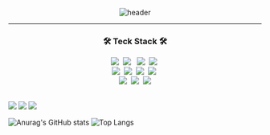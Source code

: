 <div align="center">

 ![header](https://capsule-render.vercel.app/api?type=rect&color=auto&height=300&section=header&text=SuhanBae's%20Github&fontSize=90&animation=fadeIn)
</div>

***

<h3 align="center">🛠 Teck Stack 🛠</h3>
<p align="center">
<img src="https://img.shields.io/badge/Java-FF7800?style=flat&logo=Java&logoColor=white"/></a>&nbsp 
<img src="https://img.shields.io/badge/Spring-6DB33F?style=flat&logo=Spring&logoColor=white"/> </a>&nbsp
<img src="https://img.shields.io/badge/SpringBoot-6DB33F?style=flat&logo=SpringBoot&logoColor=white"/></a>&nbsp
<img src="https://img.shields.io/badge/MySQL-4479A1?style=flat&logo=MySQL&logoColor=white"/></a>&nbsp
<br/>
<img src="https://img.shields.io/badge/Python-F7DF1E?style=flat&logo=Python&logoColor=white"/></a>&nbsp 
<img src="https://img.shields.io/badge/C-007396?style=flat&logo=C&logoColor=white"/></a>&nbsp 
<img src="https://img.shields.io/badge/C++-007396?style=flat&logo=C++&logoColor=white"/></a>&nbsp
<img src="https://img.shields.io/badge/raspberrypi-A22846?style=flat&logo=Raspberrypi&logoColor=white"/></a>&nbsp

<br/>
<img src="https://img.shields.io/badge/Discord-5865F2?style=flat&logo=Discord&logoColor=white"/></a>&nbsp
<img src="https://img.shields.io/badge/GitHub-gray?style=flat&logo=GitHub&logoColor=black"/></a>&nbsp
<img src="https://img.shields.io/badge/Git-blue?style=flat&logo=Git&logoColor=F05032"/></a>
</p>

<br/>
<img src="https://img.shields.io/badge/Microsoft Word-2B579A?style=flat-square&logo=Microsoft Word&logoColor=white"/> <img src="https://img.shields.io/badge/Microsoft PowerPoint-B7472A?style=flat-square&logo=Microsoft PowerPoint&logoColor=white"/> <img src="https://img.shields.io/badge/Microsoft Excel-217346?style=flat-square&logo=Microsoft Excel&logoColor=white"/>

<p>
  
  ![Anurag's GitHub stats](https://github-readme-stats.vercel.app/api?username=SwnBae&show_icons=true&theme=default)
  ![Top Langs](https://github-readme-stats.vercel.app/api/top-langs/?username=SwnBae&layout=compact)
</p>
